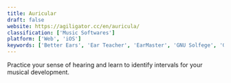 ```yaml
---
title: Auricular
draft: false 
website: https://agiligator.cc/en/auricula/
classification: ['Music Softwares']
platform: ['Web', 'iOS']
keywords: ['Better Ears', 'Ear Teacher', 'EarMaster', 'GNU Solfege', 'Guitar Pro 7', 'Helio Workstation', 'Impro-Visor', 'Jalmus', 'KDE Minuet', 'LenMus', 'Meludia', 'Mixtikl', 'Modacity', 'MusicTrans', 'Perfect Ear', 'Pianu', 'Solfej', 'Sonic Visualiser', 'Tune Transcriber', 'oTranscribe']
---
```

Practice your sense of hearing and learn to identify intervals for your musical development.
